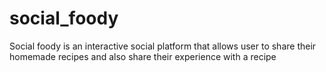 # social_foody
Social foody is an interactive social platform that allows user to share their homemade recipes and also share their experience with a recipe

